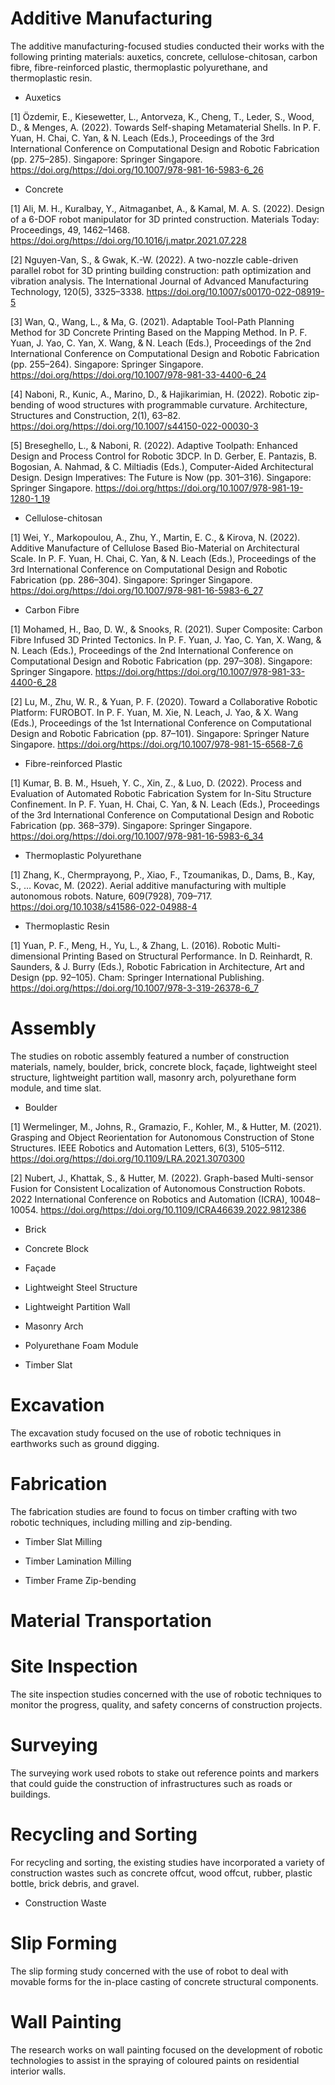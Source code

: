 Additive Manufacturing
=====================
The additive manufacturing-focused studies conducted their works with the following printing materials: auxetics, concrete, cellulose-chitosan, carbon fibre, fibre-reinforced plastic, thermoplastic polyurethane, and thermoplastic resin.

* Auxetics

[1] Özdemir, E., Kiesewetter, L., Antorveza, K., Cheng, T., Leder, S., Wood, D., & Menges, A. (2022). Towards Self-shaping Metamaterial Shells. In P. F. Yuan, H. Chai, C. Yan, & N. Leach (Eds.), Proceedings of the 3rd International Conference on Computational Design and Robotic Fabrication (pp. 275–285). Singapore: Springer Singapore. https://doi.org/https://doi.org/10.1007/978-981-16-5983-6_26

* Concrete

[1] Ali, M. H., Kuralbay, Y., Aitmaganbet, A., & Kamal, M. A. S. (2022). Design of a 6-DOF robot manipulator for 3D printed construction. Materials Today: Proceedings, 49, 1462–1468. https://doi.org/https://doi.org/10.1016/j.matpr.2021.07.228

[2] Nguyen-Van, S., & Gwak, K.-W. (2022). A two-nozzle cable-driven parallel robot for 3D printing building construction: path optimization and vibration analysis. The International Journal of Advanced Manufacturing Technology, 120(5), 3325–3338. https://doi.org/10.1007/s00170-022-08919-5

[3] Wan, Q., Wang, L., & Ma, G. (2021). Adaptable Tool-Path Planning Method for 3D Concrete Printing Based on the Mapping Method. In P. F. Yuan, J. Yao, C. Yan, X. Wang, & N. Leach (Eds.), Proceedings of the 2nd International Conference on Computational Design and Robotic Fabrication (pp. 255–264). Singapore: Springer Singapore. https://doi.org/https://doi.org/10.1007/978-981-33-4400-6_24

[4] Naboni, R., Kunic, A., Marino, D., & Hajikarimian, H. (2022). Robotic zip-bending of wood structures with programmable curvature. Architecture, Structures and Construction, 2(1), 63–82. https://doi.org/https://doi.org/10.1007/s44150-022-00030-3

[5] Breseghello, L., & Naboni, R. (2022). Adaptive Toolpath: Enhanced Design and Process Control for Robotic 3DCP. In D. Gerber, E. Pantazis, B. Bogosian, A. Nahmad, & C. Miltiadis (Eds.), Computer-Aided Architectural Design. Design Imperatives: The Future is Now (pp. 301–316). Singapore: Springer Singapore. https://doi.org/https://doi.org/10.1007/978-981-19-1280-1_19

* Cellulose-chitosan

[1] Wei, Y., Markopoulou, A., Zhu, Y., Martin, E. C., & Kirova, N. (2022). Additive Manufacture of Cellulose Based Bio-Material on Architectural Scale. In P. F. Yuan, H. Chai, C. Yan, & N. Leach (Eds.), Proceedings of the 3rd International Conference on Computational Design and Robotic Fabrication (pp. 286–304). Singapore: Springer Singapore. https://doi.org/https://doi.org/10.1007/978-981-16-5983-6_27

* Carbon Fibre

[1] Mohamed, H., Bao, D. W., & Snooks, R. (2021). Super Composite: Carbon Fibre Infused 3D Printed Tectonics. In P. F. Yuan, J. Yao, C. Yan, X. Wang, & N. Leach (Eds.), Proceedings of the 2nd International Conference on Computational Design and Robotic Fabrication (pp. 297–308). Singapore: Springer Singapore. https://doi.org/https://doi.org/10.1007/978-981-33-4400-6_28

[2] Lu, M., Zhu, W. R., & Yuan, P. F. (2020). Toward a Collaborative Robotic Platform: FUROBOT. In P. F. Yuan, M. Xie, N. Leach, J. Yao, & X. Wang (Eds.), Proceedings of the 1st International Conference on Computational Design and Robotic Fabrication (pp. 87–101). Singapore: Springer Nature Singapore. https://doi.org/https://doi.org/10.1007/978-981-15-6568-7_6

* Fibre-reinforced Plastic
 
[1] Kumar, B. B. M., Hsueh, Y. C., Xin, Z., & Luo, D. (2022). Process and Evaluation of Automated Robotic Fabrication System for In-Situ Structure Confinement. In P. F. Yuan, H. Chai, C. Yan, & N. Leach (Eds.), Proceedings of the 3rd International Conference on Computational Design and Robotic Fabrication (pp. 368–379). Singapore: Springer Singapore. https://doi.org/https://doi.org/10.1007/978-981-16-5983-6_34

* Thermoplastic Polyurethane
 
[1] Zhang, K., Chermprayong, P., Xiao, F., Tzoumanikas, D., Dams, B., Kay, S., … Kovac, M. (2022). Aerial additive manufacturing with multiple autonomous robots. Nature, 609(7928), 709–717. https://doi.org/10.1038/s41586-022-04988-4

* Thermoplastic Resin

[1] Yuan, P. F., Meng, H., Yu, L., & Zhang, L. (2016). Robotic Multi-dimensional Printing Based on Structural Performance. In D. Reinhardt, R. Saunders, & J. Burry (Eds.), Robotic Fabrication in Architecture, Art and Design (pp. 92–105). Cham: Springer International Publishing. https://doi.org/https://doi.org/10.1007/978-3-319-26378-6_7

Assembly
========
The studies on robotic assembly featured a number of construction materials, namely, boulder, brick, concrete block, façade, lightweight steel structure, lightweight partition wall, masonry arch, polyurethane form module, and time slat.

* Boulder
 
[1] Wermelinger, M., Johns, R., Gramazio, F., Kohler, M., & Hutter, M. (2021). Grasping and Object Reorientation for Autonomous Construction of Stone Structures. IEEE Robotics and Automation Letters, 6(3), 5105–5112. https://doi.org/https://doi.org/10.1109/LRA.2021.3070300

[2] Nubert, J., Khattak, S., & Hutter, M. (2022). Graph-based Multi-sensor Fusion for Consistent Localization of Autonomous Construction Robots. 2022 International Conference on Robotics and Automation (ICRA), 10048–10054. https://doi.org/https://doi.org/10.1109/ICRA46639.2022.9812386

* Brick
 


* Concrete Block

 

* Façade


* Lightweight Steel Structure
 

* Lightweight Partition Wall
 

* Masonry Arch
 

* Polyurethane Foam Module
 

* Timber Slat
 

Excavation
==========
The excavation study focused on the use of robotic techniques in earthworks such as ground digging.

Fabrication
===========
The fabrication studies are found to focus on timber crafting with two robotic techniques, including milling and zip-bending.

* Timber Slat Milling
 

* Timber Lamination Milling
 

* Timber Frame Zip-bending
 

Material Transportation
=======================


Site Inspection
===============
The site inspection studies concerned with the use of robotic techniques to monitor the progress, quality, and safety concerns of construction projects.

Surveying
=========
The surveying work used robots to stake out reference points and markers that could guide the construction of infrastructures such as roads or buildings.

Recycling and Sorting
=====================
For recycling and sorting, the existing studies have incorporated a variety of construction wastes such as concrete offcut, wood offcut, rubber, plastic bottle, brick debris, and gravel.

* Construction Waste
 

Slip Forming
============
The slip forming study concerned with the use of robot to deal with movable forms for the in-place casting of concrete structural components.

Wall Painting
=============
The research works on wall painting focused on the development of robotic technologies to assist in the spraying of coloured paints on residential interior walls.





